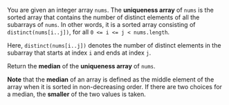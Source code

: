 You are given an integer array `nums`. The **uniqueness array** of `nums` is the sorted array that contains the number of distinct elements of all the subarrays of `nums`. In other words, it is a sorted array consisting of `distinct(nums[i..j])`, for all `0 <= i <= j < nums.length`.

Here, `distinct(nums[i..j])` denotes the number of distinct elements in the subarray that starts at index `i` and ends at index `j`.

Return the **median** of the **uniqueness array** of `nums`.

**Note** that the **median** of an array is defined as the middle element of the array when it is sorted in non-decreasing order. If there are two choices for a median, the **smaller** of the two values is taken.
